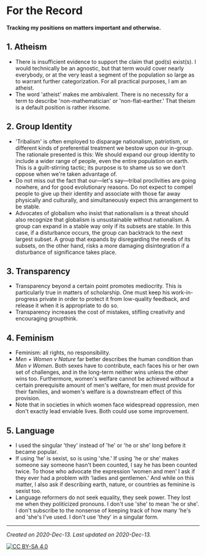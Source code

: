 # For the Record

**Tracking my positions on matters important and otherwise.**

## 1. Atheism

* There is insufficient evidence to support the claim that god(s) exist(s). I would technically be an agnostic, but that term would cover nearly everybody, or at the very least a segment of the population so large as to warrant further categorization. For all practical purposes, I am an atheist.
* The word 'atheist' makes me ambivalent. There is no necessity for a term to describe 'non-mathematician' or 'non-flat-earther.' That theism is a default position is rather irksome.

## 2. Group Identity

* 'Tribalism' is often employed to disparage nationalism, patriotism, or different kinds of preferential treatment we bestow upon our in-group. The rationale presented is this: We should expand our group identity to include a wider range of people, even the entire population on earth. This is a guilt-stirring tactic; its purpose is to shame us so we don't oppose when we're taken advantage of.
* Do not miss out the fact that our&mdash;let's say&mdash;tribal proclivities are going nowhere, and for good evolutionary reasons.  Do not expect to compel people to give up their identity and associate with those far away physically and culturally, and simultaneously expect this arrangement to be stable. 
* Advocates of globalism who insist that nationalism is a threat should also recognize that globalism is unsustainable without nationalism. A group can expand in a stable way only if its subsets are stable. In this case, if a disturbance occurs, the group can backtrack to the next largest subset. A group that expands by disregarding the needs of its subsets, on the other hand, risks a more damaging disintegration if a disturbance of significance takes place. 

## 3. Transparency

* Transparency beyond a certain point promotes mediocrity. This is particularly true in matters of scholarship. One must keep his work-in-progress private in order to protect it from low-quality feedback, and release it when it is appropriate to do so.
* Transparency increases the cost of mistakes, stifling creativity and encouraging groupthink.

## 4. Feminism

* Feminism: all rights, no responsibility.
* *Men + Women v Nature* far better describes the human condition than *Men v Women*. Both sexes have to contribute, each faces his or her own set of challenges, and in the long-term neither wins unless the other wins too. Furthermore, women's welfare cannot be achieved without a certain prerequisite amount of men's welfare, for men must provide for their families, and women's welfare is a downstream effect of this provision. 
* Note that in societies in which women face widespread oppression, men don't exactly lead enviable lives. Both could use some improvement.

## 5. Language

* I used the singular 'they' instead of 'he' or 'he or she' long before it became popular. 
* If using 'he' is sexist, so is using 'she.' If using 'he or she' makes someone say someone hasn't been counted, I say he has been counted twice. To those who advocate the expression 'women and men' I ask if they ever had a problem with 'ladies and gentlemen.' And while on this matter, I also ask if describing earth, nature, or countries as feminine is sexist too.
* Language reformers do not seek equality, they seek power. They lost me when they politicized pronouns. I don't use 'she' to mean 'he or she'. I don't subscribe to the nonsense of keeping track of how many 'he's and 'she's I've used. I don't use 'they' in a singular form.

---

*Created on 2020-Dec-13. Last updated on 2020-Dec-13.* 

[![CC BY-SA 4.0][cc0-image]][cc0]

[cc0]: https://raw.githubusercontent.com/13saints/animated-goggles/main/LICENSE
[cc0-image]: https://licensebuttons.net/l/zero/1.0/88x31.png